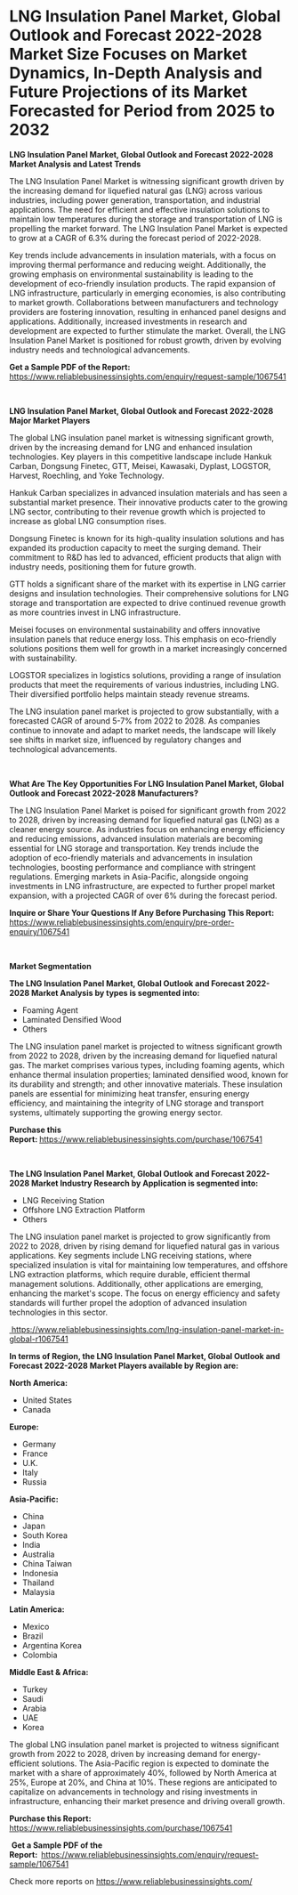 <p><h1>LNG Insulation Panel Market, Global Outlook and Forecast 2022-2028 Market Size Focuses on Market Dynamics, In-Depth Analysis and Future Projections of its Market Forecasted for Period from 2025 to 2032</h1></p><p><strong>LNG Insulation Panel Market, Global Outlook and Forecast 2022-2028 Market Analysis and Latest Trends</strong></p>
<p><p>The LNG Insulation Panel Market is witnessing significant growth driven by the increasing demand for liquefied natural gas (LNG) across various industries, including power generation, transportation, and industrial applications. The need for efficient and effective insulation solutions to maintain low temperatures during the storage and transportation of LNG is propelling the market forward. The LNG Insulation Panel Market is expected to grow at a CAGR of 6.3% during the forecast period of 2022-2028. </p><p>Key trends include advancements in insulation materials, with a focus on improving thermal performance and reducing weight. Additionally, the growing emphasis on environmental sustainability is leading to the development of eco-friendly insulation products. The rapid expansion of LNG infrastructure, particularly in emerging economies, is also contributing to market growth. Collaborations between manufacturers and technology providers are fostering innovation, resulting in enhanced panel designs and applications. Additionally, increased investments in research and development are expected to further stimulate the market. Overall, the LNG Insulation Panel Market is positioned for robust growth, driven by evolving industry needs and technological advancements.</p></p>
<p><strong>Get a Sample PDF of the Report:&nbsp;</strong> <a href="https://www.reliablebusinessinsights.com/enquiry/request-sample/1067541?utm_campaign=2269&utm_medium=2&utm_source=Github&utm_content=ia&utm_term=21032025&utm_id=lng-insulation-panel-market-global-outlook-and-forecast-2022-2028">https://www.reliablebusinessinsights.com/enquiry/request-sample/1067541</a></p>
<p>&nbsp;</p>
<p><strong>LNG Insulation Panel Market, Global Outlook and Forecast 2022-2028 Major Market Players</strong></p>
<p><p>The global LNG insulation panel market is witnessing significant growth, driven by the increasing demand for LNG and enhanced insulation technologies. Key players in this competitive landscape include Hankuk Carban, Dongsung Finetec, GTT, Meisei, Kawasaki, Dyplast, LOGSTOR, Harvest, Roechling, and Yoke Technology.</p><p>Hankuk Carban specializes in advanced insulation materials and has seen a substantial market presence. Their innovative products cater to the growing LNG sector, contributing to their revenue growth which is projected to increase as global LNG consumption rises.</p><p>Dongsung Finetec is known for its high-quality insulation solutions and has expanded its production capacity to meet the surging demand. Their commitment to R&D has led to advanced, efficient products that align with industry needs, positioning them for future growth.</p><p>GTT holds a significant share of the market with its expertise in LNG carrier designs and insulation technologies. Their comprehensive solutions for LNG storage and transportation are expected to drive continued revenue growth as more countries invest in LNG infrastructure.</p><p>Meisei focuses on environmental sustainability and offers innovative insulation panels that reduce energy loss. This emphasis on eco-friendly solutions positions them well for growth in a market increasingly concerned with sustainability.</p><p>LOGSTOR specializes in logistics solutions, providing a range of insulation products that meet the requirements of various industries, including LNG. Their diversified portfolio helps maintain steady revenue streams.</p><p>The LNG insulation panel market is projected to grow substantially, with a forecasted CAGR of around 5-7% from 2022 to 2028. As companies continue to innovate and adapt to market needs, the landscape will likely see shifts in market size, influenced by regulatory changes and technological advancements.</p></p>
<p>&nbsp;</p>
<p><strong>What Are The Key Opportunities For LNG Insulation Panel Market, Global Outlook and Forecast 2022-2028 Manufacturers?</strong></p>
<p><p>The LNG Insulation Panel Market is poised for significant growth from 2022 to 2028, driven by increasing demand for liquefied natural gas (LNG) as a cleaner energy source. As industries focus on enhancing energy efficiency and reducing emissions, advanced insulation materials are becoming essential for LNG storage and transportation. Key trends include the adoption of eco-friendly materials and advancements in insulation technologies, boosting performance and compliance with stringent regulations. Emerging markets in Asia-Pacific, alongside ongoing investments in LNG infrastructure, are expected to further propel market expansion, with a projected CAGR of over 6% during the forecast period.</p></p>
<p><strong>Inquire or Share Your Questions If Any Before Purchasing This Report:</strong> <a href="https://www.reliablebusinessinsights.com/enquiry/pre-order-enquiry/1067541?utm_campaign=2269&utm_medium=2&utm_source=Github&utm_content=ia&utm_term=21032025&utm_id=lng-insulation-panel-market-global-outlook-and-forecast-2022-2028">https://www.reliablebusinessinsights.com/enquiry/pre-order-enquiry/1067541</a></p>
<p>&nbsp;</p>
<p><strong>Market Segmentation</strong></p>
<p><strong>The LNG Insulation Panel Market, Global Outlook and Forecast 2022-2028 Market Analysis by types is segmented into:</strong></p>
<p><ul><li>Foaming Agent</li><li>Laminated Densified Wood</li><li>Others</li></ul></p>
<p><p>The LNG insulation panel market is projected to witness significant growth from 2022 to 2028, driven by the increasing demand for liquefied natural gas. The market comprises various types, including foaming agents, which enhance thermal insulation properties; laminated densified wood, known for its durability and strength; and other innovative materials. These insulation panels are essential for minimizing heat transfer, ensuring energy efficiency, and maintaining the integrity of LNG storage and transport systems, ultimately supporting the growing energy sector.</p></p>
<p><strong>Purchase this Report:&nbsp;</strong><a href="https://www.reliablebusinessinsights.com/purchase/1067541?utm_campaign=2269&utm_medium=2&utm_source=Github&utm_content=ia&utm_term=21032025&utm_id=lng-insulation-panel-market-global-outlook-and-forecast-2022-2028">https://www.reliablebusinessinsights.com/purchase/1067541</a></p>
<p>&nbsp;</p>
<p><strong>The LNG Insulation Panel Market, Global Outlook and Forecast 2022-2028 Market Industry Research by Application is segmented into:</strong></p>
<p><ul><li>LNG Receiving Station</li><li>Offshore LNG Extraction Platform</li><li>Others</li></ul></p>
<p><p>The LNG insulation panel market is projected to grow significantly from 2022 to 2028, driven by rising demand for liquefied natural gas in various applications. Key segments include LNG receiving stations, where specialized insulation is vital for maintaining low temperatures, and offshore LNG extraction platforms, which require durable, efficient thermal management solutions. Additionally, other applications are emerging, enhancing the market's scope. The focus on energy efficiency and safety standards will further propel the adoption of advanced insulation technologies in this sector.</p></p>
<p><a href="https://www.reliablebusinessinsights.com/lng-insulation-panel-market-in-global-r1067541?utm_campaign=2269&utm_medium=2&utm_source=Github&utm_content=ia&utm_term=21032025&utm_id=lng-insulation-panel-market-global-outlook-and-forecast-2022-2028">&nbsp;https://www.reliablebusinessinsights.com/lng-insulation-panel-market-in-global-r1067541</a></p>
<p><strong>In terms of Region, the LNG Insulation Panel Market, Global Outlook and Forecast 2022-2028 Market Players available by Region are:</strong></p>
<p>
    <p> <strong> North America: </strong>
        <ul>
            <li>United States</li>
            <li>Canada</li>
        </ul>
        </p> 
    <p> <strong> Europe: </strong>
        <ul>
            <li>Germany</li>
            <li>France</li>
            <li>U.K.</li>
            <li>Italy</li>
            <li>Russia</li>
        </ul>
        </p> 
    <p> <strong> Asia-Pacific: </strong>
        <ul>
            <li>China</li>
            <li>Japan</li>
            <li>South Korea</li>
            <li>India</li>
            <li>Australia</li>
            <li>China Taiwan</li>
            <li>Indonesia</li>
            <li>Thailand</li>
            <li>Malaysia</li>
        </ul>
        </p> 
    <p> <strong> Latin America: </strong>
        <ul>
            <li>Mexico</li>
            <li>Brazil</li>
            <li>Argentina Korea</li>
            <li>Colombia</li>
        </ul>
        </p> 
    <p> <strong> Middle East & Africa: </strong>
        <ul>
            <li>Turkey</li>
            <li>Saudi</li>
            <li>Arabia</li>
            <li>UAE</li>
            <li>Korea</li>
        </ul>
    </p>
    </p>
<p><p>The global LNG insulation panel market is projected to witness significant growth from 2022 to 2028, driven by increasing demand for energy-efficient solutions. The Asia-Pacific region is expected to dominate the market with a share of approximately 40%, followed by North America at 25%, Europe at 20%, and China at 10%. These regions are anticipated to capitalize on advancements in technology and rising investments in infrastructure, enhancing their market presence and driving overall growth.</p></p>
<p><strong>Purchase this Report: </strong><a href="https://www.reliablebusinessinsights.com/purchase/1067541?utm_campaign=2269&utm_medium=2&utm_source=Github&utm_content=ia&utm_term=21032025&utm_id=lng-insulation-panel-market-global-outlook-and-forecast-2022-2028">https://www.reliablebusinessinsights.com/purchase/1067541</a></p>
<p>&nbsp;<strong>Get a Sample PDF of the Report:&nbsp;&nbsp;</strong><a href="https://www.reliablebusinessinsights.com/enquiry/request-sample/1067541?utm_campaign=2269&utm_medium=2&utm_source=Github&utm_content=ia&utm_term=21032025&utm_id=lng-insulation-panel-market-global-outlook-and-forecast-2022-2028">https://www.reliablebusinessinsights.com/enquiry/request-sample/1067541</a></p>
<p><strong></strong></p>
<p>Check more reports on <a href="https://www.reliablebusinessinsights.com/?utm_campaign=2269&utm_medium=2&utm_source=Github&utm_content=ia&utm_term=21032025&utm_id=lng-insulation-panel-market-global-outlook-and-forecast-2022-2028">https://www.reliablebusinessinsights.com/</a></p>